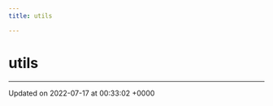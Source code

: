 ```yaml
---
title: utils

---
```


# utils








-------------------------------

Updated on 2022-07-17 at 00:33:02 +0000